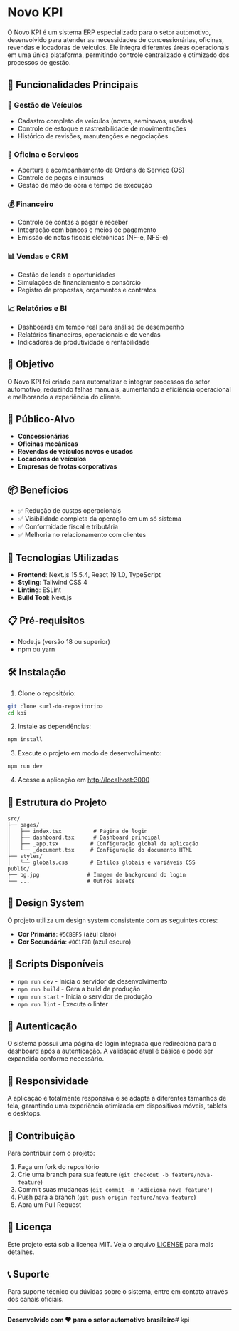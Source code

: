 # Novo KPI

O Novo KPI é um sistema ERP especializado para o setor automotivo, desenvolvido para atender as necessidades de concessionárias, oficinas, revendas e locadoras de veículos. Ele integra diferentes áreas operacionais em uma única plataforma, permitindo controle centralizado e otimizado dos processos de gestão.

## 📌 Funcionalidades Principais

### 🚗 Gestão de Veículos
- Cadastro completo de veículos (novos, seminovos, usados)
- Controle de estoque e rastreabilidade de movimentações
- Histórico de revisões, manutenções e negociações

### 🔧 Oficina e Serviços
- Abertura e acompanhamento de Ordens de Serviço (OS)
- Controle de peças e insumos
- Gestão de mão de obra e tempo de execução

### 💰 Financeiro
- Controle de contas a pagar e receber
- Integração com bancos e meios de pagamento
- Emissão de notas fiscais eletrônicas (NF-e, NFS-e)

### 📊 Vendas e CRM
- Gestão de leads e oportunidades
- Simulações de financiamento e consórcio
- Registro de propostas, orçamentos e contratos

### 📈 Relatórios e BI
- Dashboards em tempo real para análise de desempenho
- Relatórios financeiros, operacionais e de vendas
- Indicadores de produtividade e rentabilidade

## 🎯 Objetivo

O Novo KPI foi criado para automatizar e integrar processos do setor automotivo, reduzindo falhas manuais, aumentando a eficiência operacional e melhorando a experiência do cliente.

## 🔧 Público-Alvo

- **Concessionárias**
- **Oficinas mecânicas**
- **Revendas de veículos novos e usados**
- **Locadoras de veículos**
- **Empresas de frotas corporativas**

## 📦 Benefícios

- ✅ Redução de custos operacionais
- ✅ Visibilidade completa da operação em um só sistema
- ✅ Conformidade fiscal e tributária
- ✅ Melhoria no relacionamento com clientes

## 🚀 Tecnologias Utilizadas

- **Frontend**: Next.js 15.5.4, React 19.1.0, TypeScript
- **Styling**: Tailwind CSS 4
- **Linting**: ESLint
- **Build Tool**: Next.js

## 📋 Pré-requisitos

- Node.js (versão 18 ou superior)
- npm ou yarn

## 🛠️ Instalação

1. Clone o repositório:
```bash
git clone <url-do-repositorio>
cd kpi
```

2. Instale as dependências:
```bash
npm install
```

3. Execute o projeto em modo de desenvolvimento:
```bash
npm run dev
```

4. Acesse a aplicação em [http://localhost:3000](http://localhost:3000)

## 📁 Estrutura do Projeto

```
src/
├── pages/
│   ├── index.tsx          # Página de login
│   ├── dashboard.tsx      # Dashboard principal
│   ├── _app.tsx          # Configuração global da aplicação
│   └── _document.tsx     # Configuração do documento HTML
├── styles/
│   └── globals.css       # Estilos globais e variáveis CSS
public/
├── bg.jpg               # Imagem de background do login
└── ...                  # Outros assets
```

## 🎨 Design System

O projeto utiliza um design system consistente com as seguintes cores:

- **Cor Primária**: `#5CBEF5` (azul claro)
- **Cor Secundária**: `#0C1F2B` (azul escuro)

## 📝 Scripts Disponíveis

- `npm run dev` - Inicia o servidor de desenvolvimento
- `npm run build` - Gera a build de produção
- `npm run start` - Inicia o servidor de produção
- `npm run lint` - Executa o linter

## 🔐 Autenticação

O sistema possui uma página de login integrada que redireciona para o dashboard após a autenticação. A validação atual é básica e pode ser expandida conforme necessário.

## 📱 Responsividade

A aplicação é totalmente responsiva e se adapta a diferentes tamanhos de tela, garantindo uma experiência otimizada em dispositivos móveis, tablets e desktops.

## 🤝 Contribuição

Para contribuir com o projeto:

1. Faça um fork do repositório
2. Crie uma branch para sua feature (`git checkout -b feature/nova-feature`)
3. Commit suas mudanças (`git commit -m 'Adiciona nova feature'`)
4. Push para a branch (`git push origin feature/nova-feature`)
5. Abra um Pull Request

## 📄 Licença

Este projeto está sob a licença MIT. Veja o arquivo [LICENSE](LICENSE) para mais detalhes.

## 📞 Suporte

Para suporte técnico ou dúvidas sobre o sistema, entre em contato através dos canais oficiais.

---

**Desenvolvido com ❤️ para o setor automotivo brasileiro**# kpi
